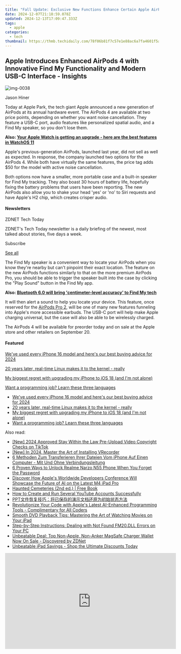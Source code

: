 ```yaml
---
title: "Fall Update: Exclusive New Functions Enhance Certain Apple AirPod Models - Insights"
date: 2024-12-07T21:18:59.078Z
updated: 2024-12-13T17:09:47.333Z
tags:
  - apple
categories:
  - tech
thumbnail: https://thmb.techidaily.com/78f06b81f7c57e1e88ac6a7fa4601f5ae07cf7d31be3889aa12b125cc68b1e89.jpg
---
```


## Apple Introduces Enhanced AirPods 4 with Innovative Find My Functionality and Modern USB-C Interface - Insights

![img-0038](https://www.zdnet.com/a/img/resize/d72b003fa01f0f95b89fabc4b88ba2a20210a1be/2024/09/09/4f6218dc-b3c1-4c41-8995-e02a1fdb43fa/img-0038.jpg?auto=webp&width=1280)

Jason Hiner

Today at Apple Park, the tech giant Apple announced a new generation of AirPods at its annual hardware event. The AirPods 4 are available at two price points, depending on whether you want noise cancellation. They feature a USB-C port, audio features like personalized spatial audio, and a Find My speaker, so you don't lose them. 

**Also: [Your Apple Watch is getting an upgrade - here are the best features in WatchOS 11](https://www.zdnet.com/article/your-apple-watch-is-getting-an-upgrade-here-are-the-best-features-in-watchos-11/)**

Apple's previous-generation AirPods, launched last year, did not sell as well as expected. In response, the company launched two options for the AirPods 4\. While both have virtually the same features, the price tag adds $50 for the model with active noise cancellation. 

Both options now have a smaller, more portable case and a built-in speaker for Find My tracking. They also boast 30 hours of battery life, hopefully fixing the battery problems that users have been reporting. The new AirPods also allow you to shake your head 'yes' or 'no' to Siri requests and have Apple's H2 chip, which creates crisper audio. 

#### Newsletters

ZDNET Tech Today

ZDNET's Tech Today newsletter is a daily briefing of the newest, most talked about stories, five days a week.

 Subscribe

[See all](https://www.zdnet.com/newsletters/)

The Find My speaker is a convenient way to locate your AirPods when you know they're nearby but can't pinpoint their exact location. The feature on the new AirPods functions similarly to that on the more premium AirPods Pro, you should be able to trigger the speaker built into the case by clicking the "Play Sound" button in the Find My app.

**Also: [Bluetooth 6.0 will bring 'centimeter-level accuracy' to Find My tech](https://www.zdnet.com/article/bluetooth-6-0-will-bring-centimeter-level-accuracy-to-find-my-tech/)**

It will then alert a sound to help you locate your device. This feature, once reserved for the [AirPods Pro 2](https://www.zdnet.com/article/your-airpods-pro-2-can-soon-double-as-over-the-counter-hearing-aids-heres-how/), will be one of many new features funneling into Apple's more accessible earbuds. The USB-C port will help make Apple charging universal, but the case will also be able to be wirelessly charged.

The AirPods 4 will be available for preorder today and on sale at the Apple store and other retailers on September 20.

#### Featured

[We've used every iPhone 16 model and here's our best buying advice for 2024](https://www.zdnet.com/article/iphone-16-pro-max-buying-advice-2024/ "We've used every iPhone 16 model and here's our best buying advice for 2024")

[20 years later, real-time Linux makes it to the kernel - really](https://www.zdnet.com/article/20-years-later-real-time-linux-makes-it-to-the-kernel-really/ "20 years later, real-time Linux makes it to the kernel - really")

[My biggest regret with upgrading my iPhone to iOS 18 (and I'm not alone)](https://www.zdnet.com/article/my-biggest-regret-with-upgrading-my-iphone-to-ios-18-and-im-not-alone/ "My biggest regret with upgrading my iPhone to iOS 18 (and I'm not alone)")

[Want a programming job? Learn these three languages](https://www.zdnet.com/article/want-a-programming-job-learn-these-three-languages/ "Want a programming job? Learn these three languages")

* [We've used every iPhone 16 model and here's our best buying advice for 2024](https://www.zdnet.com/article/iphone-16-pro-max-buying-advice-2024/ "We've used every iPhone 16 model and here's our best buying advice for 2024")
* [20 years later, real-time Linux makes it to the kernel - really](https://www.zdnet.com/article/20-years-later-real-time-linux-makes-it-to-the-kernel-really/ "20 years later, real-time Linux makes it to the kernel - really")
* [My biggest regret with upgrading my iPhone to iOS 18 (and I'm not alone)](https://www.zdnet.com/article/my-biggest-regret-with-upgrading-my-iphone-to-ios-18-and-im-not-alone/ "My biggest regret with upgrading my iPhone to iOS 18 (and I'm not alone)")
* [Want a programming job? Learn these three languages](https://www.zdnet.com/article/want-a-programming-job-learn-these-three-languages/ "Want a programming job? Learn these three languages")

<ins class="adsbygoogle"
     style="display:block"
     data-ad-format="autorelaxed"
     data-ad-client="ca-pub-7571918770474297"
     data-ad-slot="1223367746"></ins>

<ins class="adsbygoogle"
     style="display:block"
     data-ad-client="ca-pub-7571918770474297"
     data-ad-slot="8358498916"
     data-ad-format="auto"
     data-full-width-responsive="true"></ins>

<span class="atpl-alsoreadstyle">Also read:</span>
<div><ul>
<li><a href="https://tiktok-video-recordings.techidaily.com/new-2024-approved-stay-within-the-law-pre-upload-video-copyright-checks-on-tiktok/"><u>[New] 2024 Approved Stay Within the Law Pre-Upload Video Copyright Checks on TikTok</u></a></li>
<li><a href="https://on-screen-recording.techidaily.com/new-in-2024-master-the-art-of-installing-vrecorder/"><u>[New] In 2024, Master the Art of Installing VRecorder</u></a></li>
<li><a href="https://win-docs.techidaily.com/6-methoden-zum-transferieren-ihrer-dateien-vom-iphone-auf-einen-computer-mit-und-ohne-verbindungsleitung/"><u>6 Methoden Zum Transferieren Ihrer Dateien Vom iPhone Auf Einen Computer - Mit Und Ohne Verbindungsleitung</u></a></li>
<li><a href="https://easy-unlock-android.techidaily.com/6-proven-ways-to-unlock-realme-narzo-n55-phone-when-you-forget-the-password-by-drfone-android/"><u>6 Proven Ways to Unlock Realme Narzo N55 Phone When You Forget the Password</u></a></li>
<li><a href="https://techtrends.techidaily.com/discover-how-apples-worldwide-developers-conference-will-showcase-the-future-of-ai-on-the-latest-m4-ipad-pro/"><u>Discover How Apple's Worldwide Developers Conference Will Showcase the Future of AI on the Latest M4 iPad Pro</u></a></li>
<li><a href="https://novels-ebooks.techidaily.com/1782736-9781493036639-haunted-cemeteries-2nd-ed/"><u>Haunted Cemeteries (2nd ed.) | Free Book</u></a></li>
<li><a href="https://techtrends.techidaily.com/how-to-create-and-run-several-youtube-accounts-successfully/"><u>How to Create and Run Several YouTube Accounts Successfully</u></a></li>
<li><a href="https://win-best.techidaily.com/1728507598683-ppt/"><u>PPT文件恢复技巧：将已保存的演示文档还原为初始状态方法</u></a></li>
<li><a href="https://techtrends.techidaily.com/revolutionize-your-code-with-apples-latest-ai-enhanced-programming-tools-complimentary-for-all-coders/"><u>Revolutionize Your Code with Apple's Latest AI-Enhanced Programming Tools - Complimentary for All Coders</u></a></li>
<li><a href="https://tech-revival.techidaily.com/smooth-dvd-playback-tips-mastering-the-art-of-watching-movies-on-your-ipad/"><u>Smooth DVD Playback Tips: Mastering the Art of Watching Movies on Your iPad</u></a></li>
<li><a href="https://techtrends.techidaily.com/step-by-step-instructions-dealing-with-not-found-fm20dll-errors-on-your-pc/"><u>Step-by-Step Instructions: Dealing with Not Found FM20.DLL Errors on Your PC</u></a></li>
<li><a href="https://techtrends.techidaily.com/unbeatable-deal-top-non-apple-non-anker-magsafe-charger-wallet-now-on-sale-discovered-by-zdnet/"><u>Unbeatable Deal: Top Non-Apple, Non-Anker MagSafe Charger Wallet Now On Sale - Discovered by ZDNet</u></a></li>
<li><a href="https://techtrends.techidaily.com/unbeatable-ipad-savings-shop-the-ultimate-discounts-today/"><u>Unbeatable iPad Savings - Shop the Ultimate Discounts Today</u></a></li>
</ul></div>

<!-- affiliate ads begin -->
<iframe width="560" height="315" src="https://www.youtube.com/embed/8U3ooyFiAB4?si=yXPQrDhMBEJwN2EZ" title="YouTube video player" frameborder="0" allow="accelerometer; autoplay; clipboard-write; encrypted-media; gyroscope; picture-in-picture; web-share" referrerpolicy="strict-origin-when-cross-origin" allowfullscreen></iframe>
<!-- affiliate ads end -->

